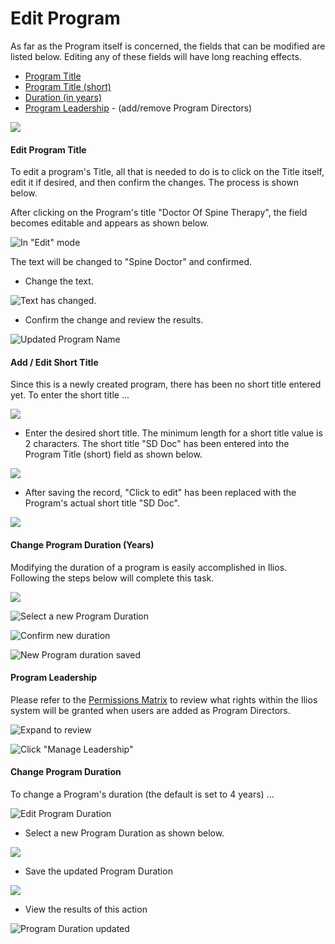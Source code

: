 # Edit Program

 As far as the Program itself is concerned, the fields that can be modified are listed below. Editing any of these fields will have long reaching effects.

* [Program Title](https://iliosproject.gitbook.io/ilios-user-guide/programs/edit-program#edit-program-title)
* [Program Title \(short\)](https://iliosproject.gitbook.io/ilios-user-guide/programs/edit-program#add-edit-short-title)
* [Duration \(in years\)](https://iliosproject.gitbook.io/ilios-user-guide/programs/edit-program#change-program-duration-years)
* [Program Leadership](https://iliosproject.gitbook.io/ilios-user-guide/programs/edit-program#program-leadership) - \(add/remove Program Directors\)

![](../.gitbook/assets/screen-shot-2021-09-27-at-3.31.48-pm.png)

#### Edit Program Title

To edit a program's Title, all that is needed to do is to click on the Title itself, edit it if desired, and then confirm the changes. The process is shown below.

After clicking on the Program's title "Doctor Of Spine Therapy", the field becomes editable and appears as shown below. 

![In &quot;Edit&quot; mode](../.gitbook/assets/screen-shot-2021-09-27-at-3.28.26-pm.png)

The text will be changed to "Spine Doctor" and confirmed.

* Change the text.

![Text has changed.](../.gitbook/assets/editprogrw3.png)

* Confirm the change and review the results.

![Updated Program Name](../.gitbook/assets/editprogrw4.png)

#### Add / Edit Short Title

Since this is a newly created program, there has been no short title entered yet. To enter the short title ...

![](../.gitbook/assets/editprogrw7.png)

* Enter the desired short title. The minimum length for a short title value is 2 characters. The short title "SD Doc" has been entered into the Program Title \(short\) field as shown below.

![](../.gitbook/assets/editprogrw8.png)

* After saving the record, "Click to edit" has been replaced with the Program's actual short title "SD Doc".

![](../.gitbook/assets/editprogrw9.png)

#### Change Program Duration \(Years\)

Modifying the duration of a program is easily accomplished in Ilios. Following the steps below will complete this task.

![](../.gitbook/assets/editprogrw10.png)

![Select a new Program Duration](../.gitbook/assets/editprogrw11.png)

![Confirm new duration](../.gitbook/assets/editprogrw12%20%281%29.png)

![New Program duration saved](../.gitbook/assets/editprogrw13%20%281%29.png)

#### Program Leadership

Please refer to the [Permissions Matrix](https://www.dropbox.com/s/431sdj2bfoi3v1f/Ilios%20New%20Default%20Permissions%20Matrix.pdf?dl=0) to review what rights within the Ilios system will be granted when users are added as Program Directors.

![Expand to review](../.gitbook/assets/editprogrw15.png)

![Click &quot;Manage Leadership&quot;](../.gitbook/assets/editprogrw14.png)

#### Change Program Duration

To change a Program's duration \(the default is set to 4 years\) ...

![Edit Program Duration](../.gitbook/assets/editprogrw10%20%281%29.png)

* Select a new Program Duration as shown below. 

![](../.gitbook/assets/editprogrw11%20%281%29.png)

* Save the updated Program Duration

![](../.gitbook/assets/editprogrw12.png)

* View the results of this action

![Program Duration updated](../.gitbook/assets/editprogrw13.png)


